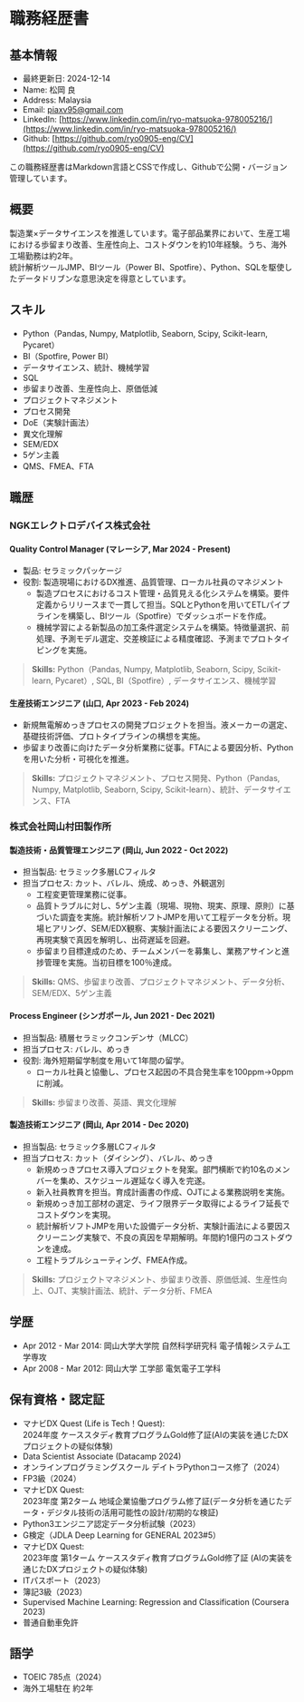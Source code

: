 # 職務経歴書

## 基本情報

- 最終更新日: 2024-12-14
- Name: 松岡 良
- Address: Malaysia
- Email: piaxv95@gmail.com
- LinkedIn: [https://www.linkedin.com/in/ryo-matsuoka-978005216/](https://www.linkedin.com/in/ryo-matsuoka-978005216/)
- Github: [https://github.com/ryo0905-eng/CV](https://github.com/ryo0905-eng/CV)

この職務経歴書はMarkdown言語とCSSで作成し、Githubで公開・バージョン管理しています。

## 概要

製造業×データサイエンスを推進しています。電子部品業界において、生産工場における歩留まり改善、生産性向上、コストダウンを約10年経験。うち、海外工場勤務は約2年。  
統計解析ツールJMP、BIツール（Power BI、Spotfire）、Python、SQLを駆使したデータドリブンな意思決定を得意としています。

## スキル

- Python（Pandas, Numpy, Matplotlib, Seaborn, Scipy, Scikit-learn, Pycaret）
- BI（Spotfire, Power BI）
- データサイエンス、統計、機械学習
- SQL
- 歩留まり改善、生産性向上、原価低減
- プロジェクトマネジメント
- プロセス開発
- DoE（実験計画法）
- 異文化理解
- SEM/EDX
- 5ゲン主義
- QMS、FMEA、FTA

<div style="page-break-before:always"></div>

## 職歴

### NGKエレクトロデバイス株式会社

#### Quality Control Manager (マレーシア, Mar 2024 - Present)

- 製品: セラミックパッケージ
- 役割: 製造現場におけるDX推進、品質管理、ローカル社員のマネジメント
  - 製造プロセスにおけるコスト管理・品質見える化システムを構築。要件定義からリリースまで一貫して担当。SQLとPythonを用いてETLパイプラインを構築し、BIツール（Spotfire）でダッシュボードを作成。
  - 機械学習による新製品の加工条件選定システムを構築。特徴量選択、前処理、予測モデル選定、交差検証による精度確認、予測までプロトタイピングを実施。

> **Skills:** Python（Pandas, Numpy, Matplotlib, Seaborn, Scipy, Scikit-learn, Pycaret）, SQL, BI（Spotfire）, データサイエンス、機械学習

#### 生産技術エンジニア (山口, Apr 2023 - Feb 2024)

- 新規無電解めっきプロセスの開発プロジェクトを担当。液メーカーの選定、基礎技術評価、プロトタイプラインの構想を実施。
- 歩留まり改善に向けたデータ分析業務に従事。FTAによる要因分析、Pythonを用いた分析・可視化を推進。

> **Skills:** プロジェクトマネジメント、プロセス開発、Python（Pandas, Numpy, Matplotlib, Seaborn, Scipy, Scikit-learn）、統計、データサイエンス、FTA

<div style="page-break-before:always"></div>

### 株式会社岡山村田製作所

#### 製造技術・品質管理エンジニア (岡山, Jun 2022 - Oct 2022)

- 担当製品: セラミック多層LCフィルタ
- 担当プロセス: カット、バレル、焼成、めっき、外観選別
  - 工程変更管理業務に従事。
  - 品質トラブルに対し、5ゲン主義（現場、現物、現実、原理、原則）に基づいた調査を実施。統計解析ソフトJMPを用いて工程データを分析。現場ヒアリング、SEM/EDX観察、実験計画法による要因スクリーニング、再現実験で真因を解明し、出荷遅延を回避。
  - 歩留まり目標達成のため、チームメンバーを募集し、業務アサインと進捗管理を実施。当初目標を100％達成。

> **Skills:** QMS、歩留まり改善、プロジェクトマネジメント、データ分析、SEM/EDX、5ゲン主義

#### Process Engineer (シンガポール, Jun 2021 - Dec 2021)

- 担当製品: 積層セラミックコンデンサ（MLCC）
- 担当プロセス: バレル、めっき
- 役割: 海外短期留学制度を用いて1年間の留学。
  - ローカル社員と協働し、プロセス起因の不具合発生率を100ppm→0ppmに削減。

> **Skills:** 歩留まり改善、英語、異文化理解

#### 製造技術エンジニア (岡山, Apr 2014 - Dec 2020)

- 担当製品: セラミック多層LCフィルタ
- 担当プロセス: カット（ダイシング）、バレル、めっき
  - 新規めっきプロセス導入プロジェクトを発案。部門横断で約10名のメンバーを集め、スケジュール遅延なく導入を完遂。
  - 新入社員教育を担当。育成計画書の作成、OJTによる業務説明を実施。
  - 新規めっき加工部材の選定、ライフ限界データ取得によるライフ延長でコストダウンを実現。
  - 統計解析ソフトJMPを用いた設備データ分析、実験計画法による要因スクリーニング実験で、不良の真因を早期解明。年間約1億円のコストダウンを達成。
  - 工程トラブルシューティング、FMEA作成。

> **Skills:** プロジェクトマネジメント、歩留まり改善、原価低減、生産性向上、OJT、実験計画法、統計、データ分析、FMEA

<div style="page-break-before:always"></div>

## 学歴

- Apr 2012 - Mar 2014: 岡山大学大学院 自然科学研究科 電子情報システム工学専攻
- Apr 2008 - Mar 2012: 岡山大学 工学部 電気電子工学科

## 保有資格・認定証

- マナビDX Quest (Life is Tech！Quest):  
  2024年度 ケーススタディ教育プログラムGold修了証(AIの実装を通じたDXプロジェクトの疑似体験)
- Data Scientist Associate (Datacamp 2024)
- オンラインプログラミングスクール デイトラPythonコース修了（2024）
- FP3級（2024）
- マナビDX Quest:  
2023年度 第2ターム 地域企業協働プログラム修了証(データ分析を通じたデータ・デジタル技術の活用可能性の設計/初期的な検証)
- Python3エンジニア認定データ分析試験（2023）
- G検定（JDLA Deep Learning for GENERAL 2023#5）
- マナビDX Quest:  
2023年度 第1ターム ケーススタディ教育プログラムGold修了証 (AIの実装を通じたDXプロジェクトの疑似体験)
- ITパスポート（2023）
- 簿記3級（2023）
- Supervised Machine Learning: Regression and Classification (Coursera 2023)
- 普通自動車免許

## 語学

- TOEIC 785点（2024）
- 海外工場駐在 約2年

